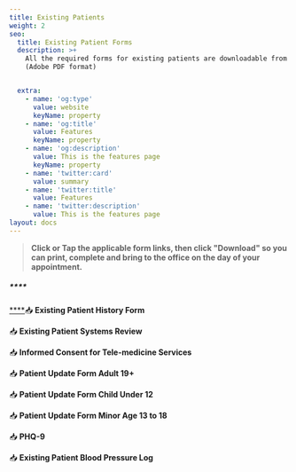 ```yaml
---
title: Existing Patients
weight: 2
seo:
  title: Existing Patient Forms
  description: >+
    All the required forms for existing patients are downloadable from this page
    (Adobe PDF format)


  extra:
    - name: 'og:type'
      value: website
      keyName: property
    - name: 'og:title'
      value: Features
      keyName: property
    - name: 'og:description'
      value: This is the features page
      keyName: property
    - name: 'twitter:card'
      value: summary
    - name: 'twitter:title'
      value: Features
    - name: 'twitter:description'
      value: This is the features page
layout: docs
---
```

> **Click or Tap the applicable form links, then click "Download" so you can print, complete and bring to the office on the day of your appointment.**

##### ****

[****](https://www.dropbox.com/s/d3d5s2ovbitn2sn/Exising%20Patient%20History%20Form.pdf?dl=0)📥 **Existing Patient History Form**

📥 **Existing Patient Systems Review**

📥 **Informed Consent for Tele-medicine Services**

📥 **Patient Update Form Adult 19+**

📥 **Patient Update Form Child Under 12**

📥 **Patient Update Form Minor Age 13 to 18**

📥 **PHQ-9**

📥 **Existing Patient Blood Pressure Log**
